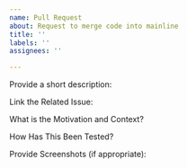 ```yaml
---
name: Pull Request
about: Request to merge code into mainline
title: ''
labels: ''
assignees: ''

---
```


Provide a short description:


Link the Related Issue:


What is the Motivation and Context?


How Has This Been Tested?


Provide Screenshots (if appropriate):